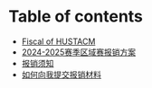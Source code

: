 # Table of contents

* [Fiscal of HUSTACM](README.md)
* [2024-2025赛季区域赛报销方案](20242025-sai-ji-qu-yu-sai-bao-xiao-fang-an.md)
* [报销须知](bao-xiao-xu-zhi.md)
* [如何向我提交报销材料](ru-he-xiang-wo-ti-jiao-bao-xiao-cai-liao.md)
